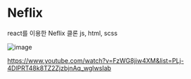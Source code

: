 # Neflix

react를 이용한 Neflix 클론
js, html, scss

![image](https://user-images.githubusercontent.com/76419984/203073857-63282b32-704e-42f4-9e1b-40b057df7c78.png)


https://www.youtube.com/watch?v=FzWG8jiw4XM&list=PLj-4DlPRT48k8TZ2ZjzbjnAq_wgIwsIab
